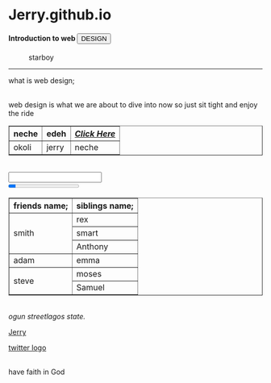# Jerry.github.io

<head>
<meta charset ="UTF-8">
<!--link to font awesome CDN-content delivery network-->
<link rel="style sheet" href="https://use.fontawesome.com/" crossorigin="anonymous"/>
<h4>Introduction to web <button>DESIGN</button></h4>
</head>
<body>


<div class="awesome"></div>    
<figure>
<img src ="lilkizs.jpg" width="device-width" alt="">
<figcaption>starboy</figcaption></figure>
<main>
<p><hr>what is web design;</p></hr>
<p><br>web design is what we are about to dive into now so just sit tight and enjoy the ride</br></p>

</main>

<table border="">
<tr><th>neche</th><th>edeh</th> <th><a href="edeh.com"><cite>Click Here</cite></a></th></tr>
<tr><td>okoli</td><td>jerry</td><td>neche</td></tr>
</table>
<br>
<table border="1">

<tr><th>friends name;</th><th>siblings name;</th></tr>
<tr><td rowspan="3">smith</td><td>rex</td></tr><tr><td>smart</td></tr><tr><td>Anthony</td></tr>
<tr><td>adam</td><td>emma</td></tr>
<tr><td rowspan="2">steve</td><td>moses</td></tr><tr><td>Samuel</td></tr>


<input>
<br>
<progress value="10" max="100">10%</progress>
<br>
</table>


<footer>

<address><br>ogun streetlagos state.</address>




<p><a href="www.edehmicheal.com">Jerry
</a></p>
<p>
<a href="twitter.com" aria-label="Twitter">twitter logo</a>

</p> 
<p><br>
have faith in God</p></br>
</footer>


</body>

</html>
